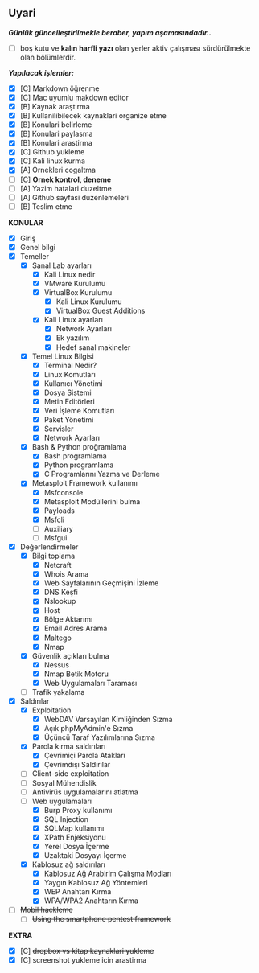 ## **Uyari**

___Günlük güncelleştirilmekle beraber, yapım aşamasındadır..___

- [ ] boş kutu ve __kalın harfli yazı__ olan yerler aktiv çalışması sürdürülmekte olan bölümlerdir.

___Yapılacak işlemler:___

- [x] [C] Markdown öğrenme
- [x] [C] Mac uyumlu makdown editor
- [x] [B] Kaynak araştırma
- [x] [B] Kullanilibilecek kaynaklari organize etme
- [x] [B] Konulari belirleme
- [x] [B] Konulari paylasma
- [x] [B] Konulari arastirma
- [x] [C] Github yukleme
- [x] [C] Kali linux kurma
- [x] [A] Ornekleri cogaltma
- [ ] [C] __Ornek kontrol, deneme__
- [ ] [A] Yazim hatalari duzeltme
- [ ] [A] Github sayfasi duzenlemeleri
- [ ] [B] Teslim etme

__KONULAR__

- [x] Giriş
- [x] Genel bilgi
- [x] Temeller
    - [x] Sanal Lab ayarları
        - [x] Kali Linux nedir
        - [x] VMware Kurulumu
        - [x] VirtualBox Kurulumu
            - [x] Kali Linux Kurulumu
            - [x] VirtualBox Guest Additions
        - [x] Kali Linux ayarları
            - [x] Network Ayarları
            - [x] Ek yazılım
            - [x] Hedef sanal makineler
    - [x] Temel Linux Bilgisi
        - [x] Terminal Nedir?
        - [x] Linux Komutları
        - [x] Kullanıcı Yönetimi
        - [x] Dosya Sistemi
        - [x] Metin Editörleri
        - [x] Veri İşleme Komutları
        - [x] Paket Yönetimi
        - [x] Servisler
        - [x] Network Ayarları
    - [x] Bash & Python proğramlama
        - [x] Bash programlama
        - [x] Python programlama
        - [x] C Programlarını Yazma ve Derleme
    - [x] Metasploit Framework kullanımı
        - [x] Msfconsole
        - [x] Metasploit Modüllerini bulma
        - [x] Payloads
        - [x] Msfcli
        - [ ] Auxiliary
        - [ ] Msfgui

- [x] Değerlendirmeler
    - [x] Bilgi toplama
        - [x] Netcraft
        - [x] Whois Arama
        - [x] Web Sayfalarının Geçmişini İzleme
        - [x] DNS Keşfi
        - [x] Nslookup
        - [x] Host
        - [x] Bölge Aktarımı
        - [x] Email Adres Arama
        - [x] Maltego
        - [x] Nmap
    - [x] Güvenlik açıkları bulma
        - [x] Nessus
        - [x] Nmap Betik Motoru
        - [x] Web Uygulamaları Taraması 
    - [ ] Trafik yakalama

- [x] Saldırılar
    - [x] Exploitation
        - [x] WebDAV Varsayılan Kimliğinden Sızma
        - [x] Açık phpMyAdmin'e Sızma
        - [x] Üçüncü Taraf Yazılımlarına Sızma
    - [x] Parola kırma saldırıları
        - [x] Çevrimiçi Parola Atakları
        - [x] Çevrimdışı Saldırılar
    - [ ] Client-side exploitation
    - [ ] Sosyal Mühendislik
    - [ ] Antivirüs uygulamalarını atlatma
    - [ ] Web uygulamaları
        - [x] Burp Proxy kullanımı
        - [x] SQL Injection
        - [x] SQLMap kullanımı 
        - [x] XPath Enjeksiyonu
        - [x] Yerel Dosya İçerme
        - [x] Uzaktaki Dosyayı İçerme
    - [x] Kablosuz ağ saldırıları
        - [x] Kablosuz Ağ Arabirim Çalışma Modları
        - [x] Yaygın Kablosuz Ağ Yöntemleri
        - [x] WEP Anahtarı Kırma
        - [x] WPA/WPA2 Anahtarın Kırma

- [ ] ~~Mobil hackleme~~
    - [ ] ~~Using the smartphone pentest framework~~

__EXTRA__

- [x] [C] ~~dropbox vs kitap kaynaklari yukleme~~
- [x] [C] screenshot yukleme icin arastirma